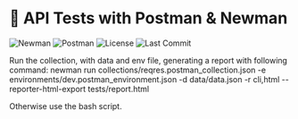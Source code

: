 # 🔄 API Tests with Postman & Newman

![Newman](https://img.shields.io/badge/Newman-4FA94D?style=flat-square&logo=postman&logoColor=white)
![Postman](https://img.shields.io/badge/Postman-FF6C37?style=flat-square&logo=postman&logoColor=white)
![License](https://img.shields.io/github/license/catellic/qa-postman-newman-tests?style=flat-square)
![Last Commit](https://img.shields.io/github/last-commit/catellic/qa-postman-newman-tests?style=flat-square)


Run the collection, with data and env file, generating a report with following command:
newman run collections/reqres.postman_collection.json -e environments/dev.postman_environment.json -d data/data.json -r cli,html --reporter-html-export tests/report.html

Otherwise use the bash script.